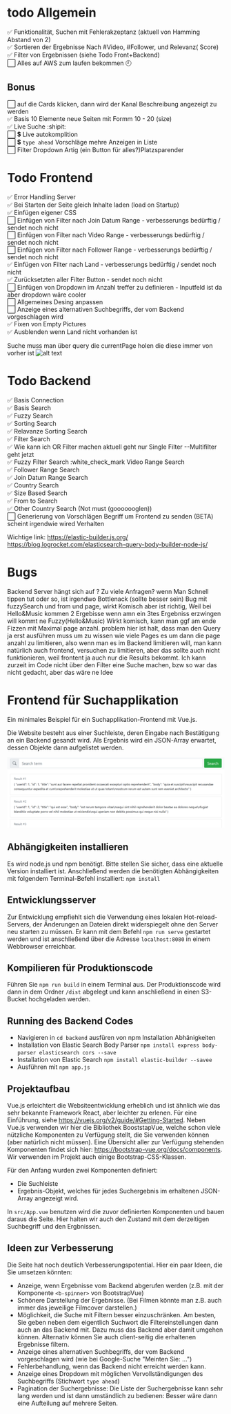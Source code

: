 # todo Allgemein
:white_check_mark: Funktionalität, Suchen mit Fehlerakzeptanz (aktuell von Hamming Abstand von 2)   
:white_check_mark: Sortieren der Ergebnisse Nach #Video, #Follower, und Relevanz( Score)    
:white_check_mark: Filter von Ergebnissen (siehe Todo Front+Backend)   
:white_large_square: Alles auf AWS zum laufen bekommen :clock9:  



## Bonus
:white_large_square: auf die Cards klicken, dann wird der Kanal Beschreibung angezeigt zu werden  
:white_check_mark: Basis 10 Elemente neue Seiten mit Formm 10 - 20 (size)   
:white_check_mark: Live Suche :shipit:  
:white_large_square: :heavy_dollar_sign: Live autokomplition  
:white_large_square: :heavy_dollar_sign: `type ahead` Vorschläge mehre Anzeigen in Liste  
:white_large_square: Filter Dropdown Artig (ein Button für alles?)Platzsparender  



# Todo Frontend
:white_check_mark: Error Handling Server   
:white_check_mark: Bei Starten der Seite gleich Inhalte laden (load on Startup)   
:white_check_mark: Einfügen eigener CSS   
:white_large_square: Einfügen von Filter nach Join Datum Range - verbesserungs bedürftig / sendet noch nicht  
:white_large_square: Einfügen von Filter nach Video Range - verbesserungs bedürftig / sendet noch nicht  
:white_large_square: Einfügen von Filter nach Follower Range - verbesserungs bedürftig / sendet noch nicht  
:white_check_mark: Einfügen von Filter nach Land - verbesserungs bedürftig / sendet noch nicht  
:white_check_mark: Zurücksetzten aller Filter Button - sendet noch nicht  
:white_large_square: Einfügen von Dropdown im Anzahl treffer zu definieren - Inputfeld ist da aber dropdown wäre cooler   
:white_large_square: Allgemeines Desing anpassen      
:white_large_square: Anzeige eines alternativen Suchbegriffs, der vom Backend vorgeschlagen wird    
:white_check_mark: Fixen von Empty Pictures   
:white_check_mark: Ausblenden wenn Land nicht vorhanden ist

Suche muss man über query die currentPage holen die diese immer von vorher ist 
![alt text](https://i.imgur.com/ZZSaAtB.png) 






# Todo Backend
:white_check_mark: Basis Connection  
:white_check_mark: Basis Search  
:white_check_mark: Fuzzy Search  
:white_check_mark: Sorting Search  
:white_check_mark: Relavanze Sorting Search  
:white_check_mark: Filter Search   
:white_check_mark: Wie kann ich OR Filter machen aktuell geht nur Single Filter --Multifilter geht jetzt    
:white_check_mark: Fuzzy Filter Search
:white_check_mark Video Range Search  
:white_check_mark: Follower Range Search  
:white_check_mark: Join Datum Range Search     
:white_check_mark: Country Search  
:white_check_mark: Size Based Search   
:white_check_mark: From to Search  
:white_check_mark: Other Country Search (Not must (gooooooglen))     
:white_large_square: Generierung von Vorschlägen Begriff um Frontend zu senden   (BETA)
scheint irgendwie wired Verhalten 

Wichtige link:
https://elastic-builder.js.org/
https://blog.logrocket.com/elasticsearch-query-body-builder-node-js/

# Bugs
Backend Server hängt sich auf ? Zu viele Anfragen? wenn Man Schnell tippen tut oder so, ist irgendwo Bottlenack (sollte besser sein)
Bug mit fuzzySearch und from und page, wirkt Komisch aber ist richtig,
Weil bei Hello&Music kommen 2 Ergebisse wenn amn ein 3tes Ergebniss erzwingen will kommt ne Fuzzy(Hello&Music)
Wirkt komisch, kann man ggf am ende Fizzen mit Maximal page anzahl. 
problem hier ist halt, dass man den Query ja erst ausführen muss um zu wissen wie viele Pages es
um dann die page anzahl zu limitieren, also wenn man es im Backend limitieren will, man kann natürlich auch frontend, versuchen zu limitieren, aber das sollte auch nicht funktionieren, weil frontent ja auch nur die Results bekommt.
Ich kann zurzeit im Code nicht über den Filter eine Suche machen, bzw so war das nicht gedacht, aber das wäre ne Idee






# Frontend für Suchapplikation

Ein minimales Beispiel für ein Suchapplikation-Frontend mit Vue.js.

Die Website besteht aus einer Suchleiste, deren Eingabe nach Bestätigung an ein Backend gesandt wird. Als Ergebnis wird ein JSON-Array erwartet, dessen Objekte dann aufgelistet werden.

![Screenshot](assets/screenshot.png)

## Abhängigkeiten installieren 

Es wird node.js und npm benötigt. Bitte stellen Sie sicher, dass eine aktuelle Version installiert ist. Anschließend werden die benötigten Abhängigkeiten mit folgendem Terminal-Befehl installiert: `npm install`

## Entwicklungsserver

Zur Entwicklung empfiehlt sich die Verwendung eines lokalen Hot-reload-Servers, der Änderungen an Dateien direkt
widerspiegelt ohne den Server neu starten zu müssen. Er kann mit dem Befehl `npm run serve` gestartet werden und
ist anschließend über die Adresse `localhost:8080` in einem Webbrowser erreichbar.

## Kompilieren für Produktionscode

Führen Sie `npm run build` in einem Terminal aus. Der Produktionscode wird dann in dem Ordner `/dist` abgelegt
und kann anschließend in einen S3-Bucket hochgeladen werden.

## Running des Backend Codes
- Navigieren in `cd backend` ausfüren von npm Installation Abhänigkeiten
- Installation von Elastic Search Body Parser `npm install express body-parser elasticsearch cors --save`
- Installation von Elastic Search `npm install elastic-builder --savee`
- Ausführen mit `npm app.js`


## Projektaufbau

Vue.js erleichtert die Websiteentwicklung erheblich und ist ähnlich wie das sehr bekannte Framework React, aber leichter zu erlenen. Für eine Einführung, siehe https://vuejs.org/v2/guide/#Getting-Started. Neben Vue.js verwenden wir hier die Bibliothek BooststapVue, welche schon viele nützliche Komponenten zu Verfügung stellt, die Sie verwenden können (aber natürlich nicht müssen). Eine Übersicht aller zur Verfügung stehenden Komponenten findet sich hier: https://bootstrap-vue.org/docs/components. Wir verwenden im Projekt auch einige Bootstrap-CSS-Klassen.

Für den Anfang wurden zwei Komponenten definiert:
- Die Suchleiste
- Ergebnis-Objekt, welches für jedes Suchergebnis im erhaltenen JSON-Array angezeigt wird.

In `src/App.vue` benutzen wird die zuvor definierten Komponenten und bauen daraus die Seite. Hier halten wir auch den Zustand mit dem derzeitigen Suchbegriff und den Ergbnissen.

## Ideen zur Verbesserung

Die Seite hat noch deutlich Verbesserungspotential. Hier ein paar Ideen, die Sie umsetzen könnten:

- Anzeige, wenn Ergebnisse vom Backend abgerufen werden (z.B. mit der Komponente `<b-spinner>` von BootstrapVue)
- Schönere Darstellung der Ergebnisse. (Bei Filmen könnte man z.B. auch immer das jeweilige Filmcover darstellen.)
- Möglichkeit, die Suche mit Filtern besser einzuschränken. Am besten, Sie geben neben dem eigentlich Suchwort die Filtereinstellungen dann auch an das Backend mit. Dazu muss das Backend aber damit umgehen können. Alternativ können Sie auch client-seitig die erhaltenen Ergebnisse filtern.
- Anzeige eines alternativen Suchbegriffs, der vom Backend vorgeschlagen wird (wie bei Google-Suche "Meinten Sie: ...")
- Fehlerbehandlung, wenn das Backend nicht erreicht werden kann.
- Anzeige eines Dropdown mit möglichen Vervollständigungen des Suchbegriffs (Stichwort `type ahead`)
- Pagination der Suchergebnisse: Die Liste der Suchergebnisse kann sehr lang werden und ist dann umständlich zu bedienen: Besser wäre dann eine Aufteilung auf mehrere Seiten.

